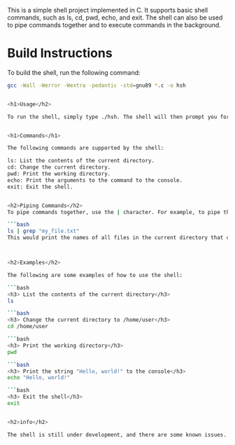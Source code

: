 This is a simple shell project implemented in C. It supports basic shell commands, such as ls, cd, pwd, echo, and exit. The shell can also be used to pipe commands together and to execute commands in the background.


<h1>Build Instructions</h2>

To build the shell, run the following command:

```bash
gcc -Wall -Werror -Wextra -pedantic -std=gnu89 *.c -o hsh


<h1>Usage</h2>

To run the shell, simply type ./hsh. The shell will then prompt you for a command. Enter a command and press enter to execute it.


<h1>Commands</h1>

The following commands are supported by the shell:

ls: List the contents of the current directory.
cd: Change the current directory.
pwd: Print the working directory.
echo: Print the arguments to the command to the console.
exit: Exit the shell.


<h2>Piping Commands</h2>
To pipe commands together, use the | character. For example, to pipe the output of the ls command to the input of the grep command, you would type the following:

```bash
ls | grep "my_file.txt"
This would print the names of all files in the current directory that contain the string "my_file.txt".



<h2>Examples</h2>

The following are some examples of how to use the shell:

```bash
<h3> List the contents of the current directory</h3>
ls

```bash
<h3> Change the current directory to /home/user</h3>
cd /home/user

```bash
<h3> Print the working directory</h3>
pwd

```bash
<h3> Print the string "Hello, world!" to the console</h3>
echo "Hello, world!"

```bash
<h3> Exit the shell</h3>
exit


<h2>info</h2>

The shell is still under development, and there are some known issues. For example, the shell does not support all shell commands, and it does not handle errors .
